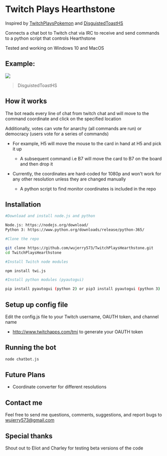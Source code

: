 # Twitch Plays Hearthstone

Inspired by [TwitchPlaysPokemon](https://www.twitch.tv/twitchplayspokemon) and [DisguistedToastHS](http://twitch.tv/disguisedtoasths)

Connects a chat bot to Twitch chat via IRC to receive and send commands to a python script that controls Hearthstone

Tested and working on Windows 10 and MacOS

## Example:

![](https://media.giphy.com/media/5zblpopO3ekPg7BW6F/giphy.gif)

> DisguistedToastHS

## How it works

The bot reads every line of chat from twitch chat and will move to the command coordinate and click on the specified location

Additionally, votes can vote for anarchy (all commands are run) or democracy (users vote for a series of commands)

- For example, H5 will move the mouse to the card in hand at H5 and pick it up
  - A subsequent command i.e B7 will move the card to B7 on the board and then drop it

- Currently, the coordinates are hard-coded for 1080p and won't work for any other resolution unless they are changed manually
  - A python script to find monitor coordinates is included in the repo

## Installation

```sh
#Download and install node.js and python

Node.js: https://nodejs.org/download/
Python 3: https://www.python.org/downloads/release/python-365/

#Clone the repo

git clone https://github.com/wujerry573/TwitchPlaysHearthstone.git
cd TwitchPlaysHearthstone

#Install Twitch node modules

npm install twi.js

#Install python modules (pyautogui)

pip install pyautogui (python 2) or pip3 install pyautogui (python 3)
```

## Setup up config file

Edit the config.js file to your Twitch username, OAUTH token, and channel name

- http://www.twitchapps.com/tmi to generate your OAUTH token

## Running the bot

```sh
node chatbot.js
```

## Future Plans

- Coordinate converter for different resolutions

## Contact me

Feel free to send me questions, comments, suggestions, and report bugs to wujerry573@gmail.com

## Special thanks

Shout out to Eliot and Charley for testing beta versions of the code
